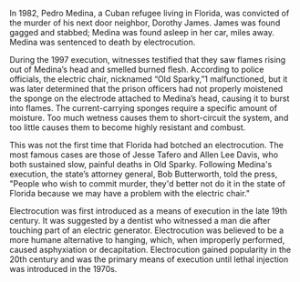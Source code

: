 In 1982, Pedro Medina, a Cuban refugee living in Florida, was convicted of the murder of his next door neighbor, Dorothy James. James was found gagged and stabbed; Medina was found asleep in her car, miles away. Medina was sentenced to death by electrocution.

During the 1997 execution, witnesses testified that they saw flames rising out of Medina’s head and smelled burned flesh. According to police officials, the electric chair, nicknamed “Old Sparky,”1 malfunctioned, but it was later determined that the prison officers had not properly moistened the sponge on the electrode attached to Medina’s head, causing it to burst into flames. The current-carrying sponges require a specific amount of moisture. Too much wetness causes them to short-circuit the system, and too little causes them to become highly resistant and combust.

This was not the first time that Florida had botched an electrocution. The most famous cases are those of Jesse Tafero and Allen Lee Davis, who both sustained slow, painful deaths in Old Sparky. Following Medina's execution, the state’s attorney general, Bob Butterworth, told the press, "People who wish to commit murder, they'd better not do it in the state of Florida because we may have a problem with the electric chair."

Electrocution was first introduced as a means of execution in the late 19th century. It was suggested by a dentist who witnessed a man die after touching part of an electric generator. Electrocution was believed to be a more humane alternative to hanging, which, when improperly performed, caused asphyxiation or decapitation. Electrocution gained popularity in the 20th century and was the primary means of execution until lethal injection was introduced in the 1970s. 
